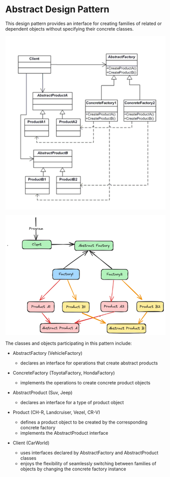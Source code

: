 # Abstract Design Pattern

This design pattern provides an interface for creating families of related or dependent objects without specifying their concrete classes.

![UML class diagram for Abstract Factory Design Pattern ](./assets/uml.png)

![Design pattern diagram for Abstract Factory Design Pattern ](./assets/design_pattern.png)

The classes and objects participating in this pattern include:

* AbstractFactory (VehicleFactory)
   - declares an interface for operations that create abstract products

* ConcreteFactory (ToyotaFactory, HondaFactory)
   - implements the operations to create concrete product objects

* AbstractProduct (Suv, Jeep)
   - declares an interface for a type of product object

* Product (CH-R, Landcruiser, Vezel, CR-V)
   - defines a product object to be created by the corresponding concrete factory
   - implements the AbstractProduct interface

* Client (CarWorld)
   - uses interfaces declared by AbstractFactory and AbstractProduct classes
   - enjoys the flexibility of seamlessly switching between families of objects by changing the concrete factory instance
